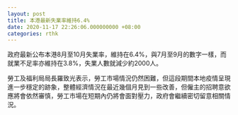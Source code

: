 ```yaml
---
layout: post
title: 本港最新失業率維持6.4%
date: 2020-11-17 22:26:06.000000000 +08:00
categories: rthk
---
```


政府最新公布本港8月至10月失業率，維持在6.4%，與7月至9月的數字一樣，而就業不足率亦維持在3.8%，失業人數就減少約2000人。

勞工及福利局局長羅致光表示，勞工市場情況仍然困難，但這段期間本地疫情呈現進一步穩定的跡象，整體經濟情況在最近幾個月見到一些改善，但僱主的招聘意欲應將會依然審慎，勞工市場在短期內仍將會面對壓力，政府會繼續密切留意相關情況。
